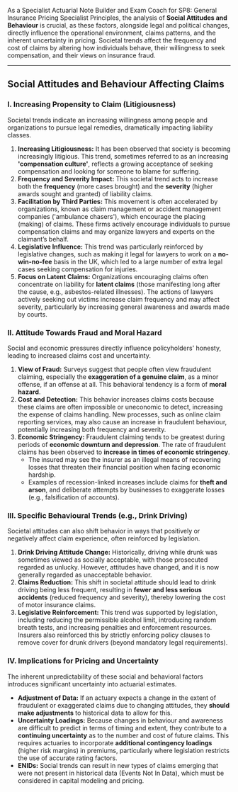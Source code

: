 As a Specialist Actuarial Note Builder and Exam Coach for SP8: General Insurance Pricing Specialist Principles, the analysis of **Social Attitudes and Behaviour** is crucial, as these factors, alongside legal and political changes, directly influence the operational environment, claims patterns, and the inherent uncertainty in pricing. Societal trends affect the frequency and cost of claims by altering how individuals behave, their willingness to seek compensation, and their views on insurance fraud.

---

## **Social Attitudes and Behaviour Affecting Claims**

### **I. Increasing Propensity to Claim (Litigiousness)**

Societal trends indicate an increasing willingness among people and organizations to pursue legal remedies, dramatically impacting liability classes.

1. **Increasing Litigiousness:** It has been observed that society is becoming increasingly litigious. This trend, sometimes referred to as an increasing **'compensation culture'**, reflects a growing acceptance of seeking compensation and looking for someone to blame for suffering.  
2. **Frequency and Severity Impact:** This societal trend acts to increase both the **frequency** (more cases brought) and the **severity** (higher awards sought and granted) of liability claims.  
3. **Facilitation by Third Parties:** This movement is often accelerated by organizations, known as claim management or accident management companies ('ambulance chasers'), which encourage the placing (making) of claims. These firms actively encourage individuals to pursue compensation claims and may organize lawyers and experts on the claimant’s behalf.  
4. **Legislative Influence:** This trend was particularly reinforced by legislative changes, such as making it legal for lawyers to work on a **no-win-no-fee** basis in the UK, which led to a large number of extra legal cases seeking compensation for injuries.  
5. **Focus on Latent Claims:** Organizations encouraging claims often concentrate on liability for **latent claims** (those manifesting long after the cause, e.g., asbestos-related illnesses). The actions of lawyers actively seeking out victims increase claim frequency and may affect severity, particularly by increasing general awareness and awards made by courts.

### **II. Attitude Towards Fraud and Moral Hazard**

Social and economic pressures directly influence policyholders' honesty, leading to increased claims cost and uncertainty.

1. **View of Fraud:** Surveys suggest that people often view fraudulent claiming, especially the **exaggeration of a genuine claim**, as a minor offense, if an offense at all. This behavioral tendency is a form of **moral hazard**.  
2. **Cost and Detection:** This behavior increases claims costs because these claims are often impossible or uneconomic to detect, increasing the expense of claims handling. New processes, such as online claim reporting services, may also cause an increase in fraudulent behaviour, potentially increasing both frequency and severity.  
3. **Economic Stringency:** Fraudulent claiming tends to be greatest during periods of **economic downturn and depression**. The rate of fraudulent claims has been observed to **increase in times of economic stringency**.  
   * The insured may see the insurer as an illegal means of recovering losses that threaten their financial position when facing economic hardship.  
   * Examples of recession-linked increases include claims for **theft and arson**, and deliberate attempts by businesses to exaggerate losses (e.g., falsification of accounts).

### **III. Specific Behavioural Trends (e.g., Drink Driving)**

Societal attitudes can also shift behavior in ways that positively or negatively affect claim experience, often reinforced by legislation.

1. **Drink Driving Attitude Change:** Historically, driving while drunk was sometimes viewed as socially acceptable, with those prosecuted regarded as unlucky. However, attitudes have changed, and it is now generally regarded as unacceptable behavior.  
2. **Claims Reduction:** This shift in societal attitude should lead to drink driving being less frequent, resulting in **fewer and less serious accidents** (reduced frequency and severity), thereby lowering the cost of motor insurance claims.  
3. **Legislative Reinforcement:** This trend was supported by legislation, including reducing the permissible alcohol limit, introducing random breath tests, and increasing penalties and enforcement resources. Insurers also reinforced this by strictly enforcing policy clauses to remove cover for drunk drivers (beyond mandatory legal requirements).

### **IV. Implications for Pricing and Uncertainty**

The inherent unpredictability of these social and behavioral factors introduces significant uncertainty into actuarial estimates.

* **Adjustment of Data:** If an actuary expects a change in the extent of fraudulent or exaggerated claims due to changing attitudes, they **should make adjustments** to historical data to allow for this.  
* **Uncertainty Loadings:** Because changes in behaviour and awareness are difficult to predict in terms of timing and extent, they contribute to a **continuing uncertainty** as to the number and cost of future claims. This requires actuaries to incorporate **additional contingency loadings** (higher risk margins) in premiums, particularly where legislation restricts the use of accurate rating factors.  
* **ENIDs:** Social trends can result in new types of claims emerging that were not present in historical data (Events Not In Data), which must be considered in capital modeling and pricing.

